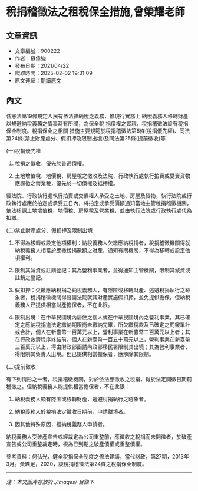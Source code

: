# 稅捐稽徵法之租稅保全措施,曾榮耀老師

## 文章資訊
- 文章編號：900222
- 作者：蘇偉強
- 發布日期：2021/04/22
- 爬取時間：2025-02-02 19:31:09
- 原文連結：[閱讀原文](https://real-estate.get.com.tw/Columns/detail.aspx?no=900222)

## 內文
各憲法第19條規定人民有依法律納稅之義務，惟現行實務上 納稅義務人移轉財產以規避納稅義務之情事時有所聞，為保全稅 捐債權之實現，稅捐稽徵法設有稅捐保全制度。稅捐保全之相關 措施主要規範於稅捐稽徵法第6條(稅捐優先權)、同法第24條(禁止財產處分、假扣押及限制出境)及同法第25條(提前徵收)等

(一)稅捐優先權

1. 稅捐之徵收，優先於普通債權。

2. 土地增值稅、地價稅、房屋稅之徵收及法院、行政執行處執行拍賣或變賣貨物應課徵之營業稅，優先於一切債權及抵押權。

經法院、行政執行處執行拍賣或交債權人承受之土地、房屋及貨物，執行法院或行政執行處應於拍定或承受五日內，將拍定或承受價額通知當地主管稅捐稽徵機關，依法核課土地增值稅、地價稅、房屋稅及營業稅，並由執行法院或行政執行處代為扣繳。

(二)禁止財產處分、假扣押及限制出境

1. 不得為移轉或設定他項權利：納稅義務人欠繳應納稅捐者，稅捐稽徵機關得就納稅義務人相當於應繳稅捐數額之財產，通知有關機關，不得為移轉或設定他項權利。

2. 限制其減資或註銷登記：其為營利事業者，並得通知主管機關，限制其減資或註銷之登記。

3. 假扣押：欠繳應納稅捐之納稅義務人，有隱匿或移轉財產、逃避稅捐執行之跡象者，稅捐稽徵機關得聲請法院就其財產實施假扣押，並免提供擔保。但納稅義務人已提供相當財產擔保者，不在此限。

4. 限制出境：在中華民國境內居住之個人或在中華民國境內之營利事業，其已確定之應納稅捐逾法定繳納期限尚未繳納完畢，所欠繳稅款及已確定之罰鍰單計或合計，個人在新臺幣一百萬元以上，營利事業在新臺幣二百萬元以上者；其在行政救濟程序終結前，個人在新臺幣一百五十萬元以上，營利事業在新臺幣三百萬元以上，得由財政部函請內政部移民署限制其出境；其為營利事業者，得限制其負責人出境。但已提供相當擔保者，應解除其限制。

(三)提前徵收

有下列情形之一者，稅捐稽徵機關，對於依法應徵收之稅捐，得於法定開徵日期前稽徵之。但納稅義務人能提供相當擔保者，不在此限：

1. 納稅義務人顯有隱匿或移轉財產，逃避稅捐執行之跡象者。

2. 納稅義務人於稅捐法定徵收日期前，申請離境者。

3. 因其他特殊原因，經納稅義務人申請者。

納稅義務人受破產宣告或經裁定為公司重整前，應徵收之稅捐而未開徵者，於破產宣告或公司重整裁定時，視為已到期之破產債權或重整債權。

參考資料：何弘光，健全稅捐保全制度之修法建議，當代財政，第27期，2013年3月。黃瑛足，2020，談稅捐稽徵法第24條之稅捐保全制度。

---
*注：本文圖片存放於 ./images/ 目錄下*
